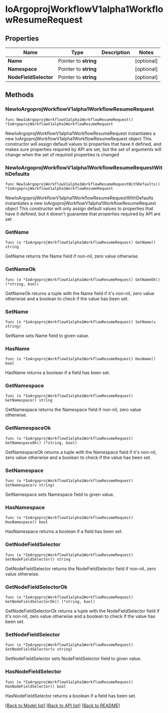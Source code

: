 # IoArgoprojWorkflowV1alpha1WorkflowResumeRequest

## Properties

Name | Type | Description | Notes
------------ | ------------- | ------------- | -------------
**Name** | Pointer to **string** |  | [optional] 
**Namespace** | Pointer to **string** |  | [optional] 
**NodeFieldSelector** | Pointer to **string** |  | [optional] 

## Methods

### NewIoArgoprojWorkflowV1alpha1WorkflowResumeRequest

`func NewIoArgoprojWorkflowV1alpha1WorkflowResumeRequest() *IoArgoprojWorkflowV1alpha1WorkflowResumeRequest`

NewIoArgoprojWorkflowV1alpha1WorkflowResumeRequest instantiates a new IoArgoprojWorkflowV1alpha1WorkflowResumeRequest object
This constructor will assign default values to properties that have it defined,
and makes sure properties required by API are set, but the set of arguments
will change when the set of required properties is changed

### NewIoArgoprojWorkflowV1alpha1WorkflowResumeRequestWithDefaults

`func NewIoArgoprojWorkflowV1alpha1WorkflowResumeRequestWithDefaults() *IoArgoprojWorkflowV1alpha1WorkflowResumeRequest`

NewIoArgoprojWorkflowV1alpha1WorkflowResumeRequestWithDefaults instantiates a new IoArgoprojWorkflowV1alpha1WorkflowResumeRequest object
This constructor will only assign default values to properties that have it defined,
but it doesn't guarantee that properties required by API are set

### GetName

`func (o *IoArgoprojWorkflowV1alpha1WorkflowResumeRequest) GetName() string`

GetName returns the Name field if non-nil, zero value otherwise.

### GetNameOk

`func (o *IoArgoprojWorkflowV1alpha1WorkflowResumeRequest) GetNameOk() (*string, bool)`

GetNameOk returns a tuple with the Name field if it's non-nil, zero value otherwise
and a boolean to check if the value has been set.

### SetName

`func (o *IoArgoprojWorkflowV1alpha1WorkflowResumeRequest) SetName(v string)`

SetName sets Name field to given value.

### HasName

`func (o *IoArgoprojWorkflowV1alpha1WorkflowResumeRequest) HasName() bool`

HasName returns a boolean if a field has been set.

### GetNamespace

`func (o *IoArgoprojWorkflowV1alpha1WorkflowResumeRequest) GetNamespace() string`

GetNamespace returns the Namespace field if non-nil, zero value otherwise.

### GetNamespaceOk

`func (o *IoArgoprojWorkflowV1alpha1WorkflowResumeRequest) GetNamespaceOk() (*string, bool)`

GetNamespaceOk returns a tuple with the Namespace field if it's non-nil, zero value otherwise
and a boolean to check if the value has been set.

### SetNamespace

`func (o *IoArgoprojWorkflowV1alpha1WorkflowResumeRequest) SetNamespace(v string)`

SetNamespace sets Namespace field to given value.

### HasNamespace

`func (o *IoArgoprojWorkflowV1alpha1WorkflowResumeRequest) HasNamespace() bool`

HasNamespace returns a boolean if a field has been set.

### GetNodeFieldSelector

`func (o *IoArgoprojWorkflowV1alpha1WorkflowResumeRequest) GetNodeFieldSelector() string`

GetNodeFieldSelector returns the NodeFieldSelector field if non-nil, zero value otherwise.

### GetNodeFieldSelectorOk

`func (o *IoArgoprojWorkflowV1alpha1WorkflowResumeRequest) GetNodeFieldSelectorOk() (*string, bool)`

GetNodeFieldSelectorOk returns a tuple with the NodeFieldSelector field if it's non-nil, zero value otherwise
and a boolean to check if the value has been set.

### SetNodeFieldSelector

`func (o *IoArgoprojWorkflowV1alpha1WorkflowResumeRequest) SetNodeFieldSelector(v string)`

SetNodeFieldSelector sets NodeFieldSelector field to given value.

### HasNodeFieldSelector

`func (o *IoArgoprojWorkflowV1alpha1WorkflowResumeRequest) HasNodeFieldSelector() bool`

HasNodeFieldSelector returns a boolean if a field has been set.


[[Back to Model list]](../README.md#documentation-for-models) [[Back to API list]](../README.md#documentation-for-api-endpoints) [[Back to README]](../README.md)



